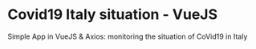 # Covid19 Italy situation - VueJS

Simple App in VueJS & Axios: monitoring the situation of CoVid19 in Italy